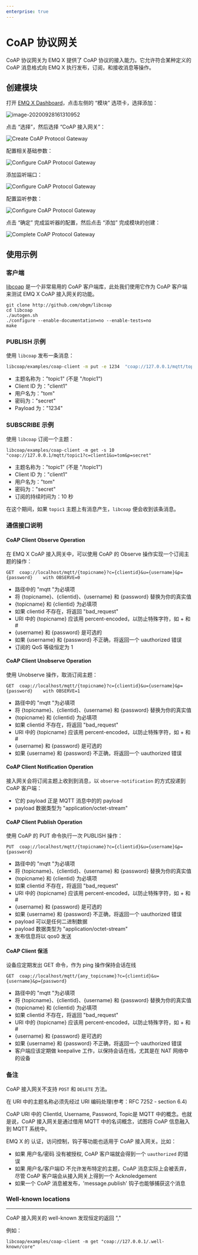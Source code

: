 ```yaml
---
enterprise: true
---
```


# CoAP 协议网关

CoAP 协议网关为 EMQ X 提供了 CoAP 协议的接入能力。它允许符合某种定义的 CoAP 消息格式向 EMQ X 执行发布，订阅，和接收消息等操作。

## 创建模块

打开 [EMQ X Dashboard](http://127.0.0.1:18083/#/modules)，点击左侧的 “模块” 选项卡，选择添加：

![image-20200928161310952](./assets/modules.png)

点击 “选择”，然后选择 “CoAP 接入网关”：

![Create CoAP Protocol Gateway](./assets/coap_add.jpg)

配置相关基础参数：

![Configure CoAP Protocol Gateway](./assets/coap_conf1.jpg)

添加监听端口：

![Configure CoAP Protocol Gateway](./assets/coap_conf2.jpg)

配置监听参数：

![Configure CoAP Protocol Gateway](./assets/coap_conf3.jpg)

点击 “确定” 完成监听器的配置，然后点击 “添加” 完成模块的创建： 

![Complete CoAP Protocol Gateway](./assets/coap_conf4.jpg)

## 使用示例

### 客户端

[libcoap](http://github.com/obgm/libcoap) 是一个非常易用的 CoAP 客户端库，此处我们使用它作为 CoAP 客户端来测试 EMQ X CoAP 接入网关的功能。

```
git clone http://github.com/obgm/libcoap
cd libcoap
./autogen.sh
./configure --enable-documentation=no --enable-tests=no
make
```

### PUBLISH 示例

使用 `libcoap` 发布一条消息：

```bash
libcoap/examples/coap-client -m put -e 1234  "coap://127.0.0.1/mqtt/topic1?c=client1&u=tom&p=secret"
```

- 主题名称为："topic1"  (不是 "/topic1")
- Client ID 为："client1"
- 用户名为："tom"
- 密码为："secret"
- Payload 为："1234"

### SUBSCRIBE 示例

使用 `libcoap` 订阅一个主题：

```
libcoap/examples/coap-client -m get -s 10 "coap://127.0.0.1/mqtt/topic1?c=client1&u=tom&p=secret"
```

- 主题名称为："topic1"  (不是 "/topic1")
- Client ID 为："client1"
- 用户名为："tom"
- 密码为："secret"
- 订阅的持续时间为：10 秒

在这个期间，如果 `topic1` 主题上有消息产生，`libcoap` 便会收到该条消息。

### 通信接口说明

#### CoAP Client Observe Operation

在 EMQ X CoAP 接入网关中，可以使用 CoAP 的 Observe 操作实现一个订阅主题的操作：

```
GET  coap://localhost/mqtt/{topicname}?c={clientid}&u={username}&p={password}    with OBSERVE=0
```

- 路径中的 "mqtt "为必填项
- 将 {topicname}、{clientid}、{username} 和 {password} 替换为你的真实值
- {topicname} 和 {clientid} 为必填项
- 如果 clientid 不存在，将返回 "bad_request"
- URI 中的 {topicname} 应该用 percent-encoded，以防止特殊字符，如 + 和 #
- {username} 和 {password} 是可选的
- 如果 {username} 和 {password} 不正确，将返回一个 uauthorized 错误
- 订阅的 QoS 等级恒定为 1


#### CoAP Client Unobserve Operation

使用 Unobserve 操作，取消订阅主题：

```
GET  coap://localhost/mqtt/{topicname}?c={clientid}&u={username}&p={password}    with OBSERVE=1
```

- 路径中的 "mqtt "为必填项
- 将 {topicname}、{clientid}、{username} 和 {password} 替换为你的真实值
- {topicname} 和 {clientid} 为必填项
- 如果 clientid 不存在，将返回 "bad_request"
- URI 中的 {topicname} 应该用 percent-encoded，以防止特殊字符，如 + 和 #
- {username} 和 {password} 是可选的
- 如果 {username} 和 {password} 不正确，将返回一个 uauthorized 错误

#### CoAP Client Notification Operation

接入网关会将订阅主题上收到到消息，以 `observe-notification` 的方式投递到 CoAP 客户端：


- 它的 payload 正是 MQTT 消息中的的 payload
- payload 数据类型为 "application/octet-stream"


#### CoAP Client Publish Operation

使用 CoAP 的 PUT 命令执行一次 PUBLISH 操作：

```
PUT  coap://localhost/mqtt/{topicname}?c={clientid}&u={username}&p={password}
```
- 路径中的 "mqtt "为必填项
- 将 {topicname}、{clientid}、{username} 和 {password} 替换为你的真实值
- {topicname} 和 {clientid} 为必填项
- 如果 clientid 不存在，将返回 "bad_request"
- URI 中的 {topicname} 应该用 percent-encoded，以防止特殊字符，如 + 和 #
- {username} 和 {password} 是可选的
- 如果 {username} 和 {password} 不正确，将返回一个 uauthorized 错误
- payload 可以是任何二进制数据
- payload 数据类型为 "application/octet-stream"
- 发布信息将以 qos0 发送


#### CoAP Client 保活

设备应定期发出 GET 命令，作为 ping 操作保持会话在线

```
GET  coap://localhost/mqtt/{any_topicname}?c={clientid}&u={username}&p={password}
```

- 路径中的 "mqtt "为必填项
- 将 {topicname}、{clientid}、{username} 和 {password} 替换为你的真实值
- {topicname} 和 {clientid} 为必填项
- 如果 clientid 不存在，将返回 "bad_request"
- URI 中的 {topicname} 应该用 percent-encoded，以防止特殊字符，如 + 和 #
- {username} 和 {password} 是可选的
- 如果 {username} 和 {password} 不正确，将返回一个 uauthorized 错误
- 客户端应该定期做 keepalive 工作，以保持会话在线，尤其是在 NAT 网络中的设备


### 备注

CoAP 接入网关不支持 `POST` 和 `DELETE` 方法。

在 URI 中的主题名称必须先经过 URI 编码处理(参考：RFC 7252 - section 6.4)

CoAP URI 中的 ClientId, Username, Password, Topic是 MQTT 中的概念。也就是说，CoAP 接入网关是通过借用 MQTT 中的名词概念，试图将 CoAP 信息融入到 MQTT 系统中。

EMQ X 的 认证，访问控制，钩子等功能也适用于 CoAP 接入网关。比如：

- 如果 用户名/密码 没有被授权, CoAP 客户端就会得到一个 `uauthorized` 的错误
- 如果 用户名/客户端ID 不允许发布特定的主题，CoAP 消息实际上会被丢弃，尽管 CoAP 客户端会从接入网关上得到一个 Acknoledgement
- 如果一个 CoAP 消息被发布，'message.publish' 钩子也能够捕获这个消息

### Well-known locations
--------------------

CoAP 接入网关的 well-known 发现恒定的返回 "</mqtt>,</ps>"

例如：
```
libcoap/examples/coap-client -m get "coap://127.0.0.1/.well-known/core"
```
